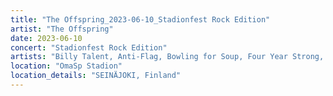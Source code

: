 ```yaml
---
title: "The Offspring_2023-06-10_Stadionfest Rock Edition"
artist: "The Offspring"
date: 2023-06-10
concert: "Stadionfest Rock Edition"
artists: "Billy Talent, Anti-Flag, Bowling for Soup, Four Year Strong, Boston Manor, Oakman, Trash Boat, Beauty School, Simple Plan, Cyan Kicks, Huora, The Offspring, Klamydia"
location: "OmaSp Stadion"
location_details: "SEINÄJOKI, Finland"
---
```

